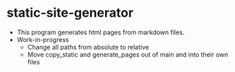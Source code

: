 # static-site-generator
- This program generates html pages from markdown files.
- Work-in-progress
    - Change all paths from absolute to relative
    - Move copy_static and generate_pages out of main and into their own files
